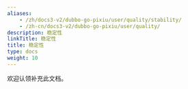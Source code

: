 ```yaml
---
aliases:
    - /zh/docs3-v2/dubbo-go-pixiu/user/quality/stability/
    - /zh-cn/docs3-v2/dubbo-go-pixiu/user/quality/
description: 稳定性
linkTitle: 稳定性
title: 稳定性
type: docs
weight: 10
---
```






欢迎认领补充此文档。